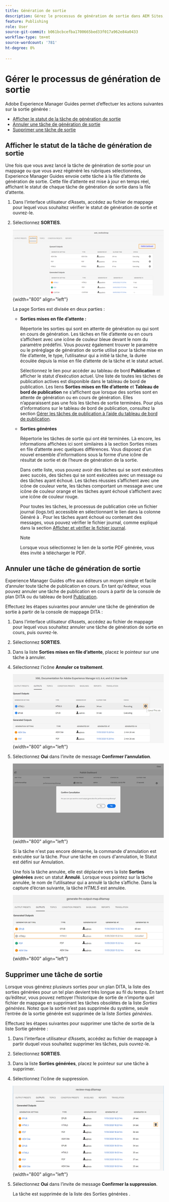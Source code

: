 ```yaml
---
title: Génération de sortie
description: Gérez le processus de génération de sortie dans AEM Sites, PDF, HTML5, EPUB, personnalisé et JSON par le biais de plug-ins DITA-OT, de la publication Native PDF et de FMPS dans AEM Guides.
feature: Publishing
role: User
source-git-commit: b061bcbcefba1700665bed33f017a962e84a0433
workflow-type: tm+mt
source-wordcount: '781'
ht-degree: 0%

---
```


# Gérer le processus de génération de sortie

Adobe Experience Manager Guides permet d’effectuer les actions suivantes sur la sortie générée :

- [Afficher le statut de la tâche de génération de sortie](#view-the-status-of-the-output-generation-task)
- [Annuler une tâche de génération de sortie](#cancel-an-output-generation-task)
- [Supprimer une tâche de sortie](#delete-an-output-task)

## Afficher le statut de la tâche de génération de sortie

Une fois que vous avez lancé la tâche de génération de sortie pour un mappage ou que vous avez régénéré les rubriques sélectionnées, Experience Manager Guides envoie cette tâche à la file d’attente de génération de sortie. Cette file d’attente est mise à jour en temps réel, affichant le statut de chaque tâche de génération de sortie dans la file d’attente.

1. Dans l’interface utilisateur d’Assets, accédez au fichier de mappage pour lequel vous souhaitez vérifier le statut de génération de sortie et ouvrez-le.

1. Sélectionnez **SORTIES**.

   ![](images/output-queued.png){width="800" align="left"}

   La page Sorties est divisée en deux parties :

   - **Sorties mises en file d’attente :**

     Répertorie les sorties qui sont en attente de génération ou qui sont en cours de génération. Les tâches en file d’attente ou en cours s’affichent avec une icône de couleur bleue devant le nom du paramètre prédéfini. Vous pouvez également trouver le paramètre ou le préréglage de génération de sortie utilisé pour la tâche mise en file d’attente, le type, l’utilisateur qui a initié la tâche, la durée écoulée depuis la mise en file d’attente de la tâche et le statut actuel.

     Sélectionnez le lien pour accéder au tableau de bord **Publication** et afficher le statut d’exécution actuel. Une liste de toutes les tâches de publication actives est disponible dans le tableau de bord de publication. Les liens **Sorties mises en file d’attente** et **Tableau de bord de publication** ne s’affichent que lorsque des sorties sont en attente de génération ou en cours de génération. Elles n’apparaissent pas une fois les tâches de sortie terminées. Pour plus d’informations sur le tableau de bord de publication, consultez la section [Gérer les tâches de publication à l’aide du tableau de bord de publication](generate-output-publish-dashboard.md#).

   - **Sorties générées**

     Répertorie les tâches de sortie qui ont été terminées. Là encore, les informations affichées ici sont similaires à la section Sorties mises en file d’attente avec quelques différences. Vous disposez d’un nouvel ensemble d’informations sous la forme d’une icône de résultat de sortie et de l’heure de génération de la sortie.

     Dans cette liste, vous pouvez avoir des tâches qui se sont exécutées avec succès, des tâches qui se sont exécutées avec un message ou des tâches ayant échoué. Les tâches réussies s’affichent avec une icône de couleur verte, les tâches comportant un message avec une icône de couleur orange et les tâches ayant échoué s’affichent avec une icône de couleur rouge.

     Pour toutes les tâches, le processus de publication crée un fichier journal \(logs.txt\) accessible en sélectionnant le lien dans la colonne Généré à . Pour les tâches ayant échoué ou contenant des messages, vous pouvez vérifier le fichier journal, comme expliqué dans la section [Afficher et vérifier le fichier journal](generate-output-basic-troubleshooting.md#id1822G0P0CHS).

     >[!NOTE]
     >
     > Lorsque vous sélectionnez le lien de la sortie PDF générée, vous êtes invité à télécharger le PDF.


## Annuler une tâche de génération de sortie

Experience Manager Guides offre aux éditeurs un moyen simple et facile d’annuler toute tâche de publication en cours. En tant qu&#39;éditeur, vous pouvez annuler une tâche de publication en cours à partir de la console de plan DITA ou du tableau de bord [Publication](generate-output-publish-dashboard.md#).

Effectuez les étapes suivantes pour annuler une tâche de génération de sortie à partir de la console de mappage DITA :

1. Dans l’interface utilisateur d’Assets, accédez au fichier de mappage pour lequel vous souhaitez annuler une tâche de génération de sortie en cours, puis ouvrez-le.

1. Sélectionnez **SORTIES**.

1. Dans la liste **Sorties mises en file d’attente**, placez le pointeur sur une tâche à annuler.

1. Sélectionnez l’icône **Annuler ce traitement**.

   ![](images/cancel-publish-task-map-console.png){width="800" align="left"}

1. Sélectionnez **Oui** dans l’invite de message **Confirmer l’annulation**.

   ![](images/confirm-cancel-output-map-console.png){width="800" align="left"}

   Si la tâche n&#39;est pas encore démarrée, la commande d&#39;annulation est exécutée sur la tâche. Pour une tâche en cours d&#39;annulation, le Statut est défini sur Annulation.

   Une fois la tâche annulée, elle est déplacée vers la liste **Sorties générées** avec un statut **Annulé**. Lorsque vous pointez sur la tâche annulée, le nom de l’utilisateur qui a annulé la tâche s’affiche. Dans la capture d’écran suivante, la tâche *HTML5* est annulée.

   ![](images/cancelled-output-task.png){width="800" align="left"}


## Supprimer une tâche de sortie

Lorsque vous générez plusieurs sorties pour un plan DITA, la liste des sorties générées pour un tel plan devient très longue au fil du temps. En tant qu’éditeur, vous pouvez nettoyer l’historique de sortie de n’importe quel fichier de mappage en supprimant les tâches obsolètes de la liste *Sorties générées*. Notez que la sortie n’est pas supprimée du système, seule l’entrée de la sortie générée est supprimée de la liste *Sorties générées*.

Effectuez les étapes suivantes pour supprimer une tâche de sortie de la liste Sortie générée :

1. Dans l’interface utilisateur d’Assets, accédez au fichier de mappage à partir duquel vous souhaitez supprimer les tâches, puis ouvrez-le.

1. Sélectionnez **SORTIES**.

1. Dans la liste **Sorties générées**, placez le pointeur sur une tâche à supprimer.

1. Sélectionnez l’icône de suppression.

   ![](images/delete-output-task.png){width="800" align="left"}

1. Sélectionnez **Oui** dans l’invite de message **Confirmer la suppression**.

   La tâche est supprimée de la liste des Sorties générées .

